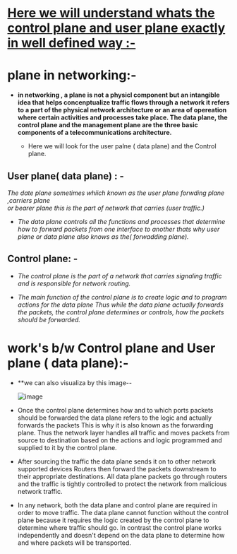 # [Here we will understand whats the control plane and user plane exactly in well defined way :-]()

# plane in networking:- 
 - **in networking , a plane is not a physicl component but an intangible idea that helps 
   concenptualize traffic flows through a network  it refers to a part of the physical network 
   architecture or an area of opereation where certain activities and processes take place. The data 
   plane, the control plane and the management plane are the three basic components of a 
   telecommunications architecture.**

    - Here we will look  for the user palne ( data plane) and the Control plane.


## User plane( data plane) : - 
  *The  date plane sometimes whiich  known as the user plane forwding plane ,carriers plane  
    or bearer plane this is the part of network that carries 
   (user traffic.)*

  
  - *The data plane controls all the functions and processes that determine how to 
    forward packets from one interface to another thats why user plane or data plane also knows as 
    the( forwadding plane).*
    



## Control  plane: - 
  - *The control plane is the part of a network that carries signaling traffic and is responsible 
    for network routing.*

 
   - *The main function of the control plane is to create logic and to program actions 
    for the data plane Thus while the data plane actually forwards the packets, the 
    control plane determines or controls, how the packets should be forwarded.*





# work's b/w Control plane and User plane ( data plane):-
   - **we can  also visualiza by this image--

     
     ![image](https://github.com/Rjesh2006/CP-UP.breif/assets/143868643/55f8848f-4f13-4a9e-9ba6-b90dc268a3d3)

     
- Once the control plane determines how and to which ports packets should be forwarded the data 
plane refers to the logic and actually forwards the 
packets This is why it is also known as the forwarding plane. Thus the network layer handles all traffic and moves packets from source to destination based on the actions and logic programmed and supplied to it by the control plane.

- After sourcing the traffic the data plane sends it on to other network supported devices Routers 
then forward the packets downstream to their 
appropriate destinations. All data plane packets go through routers and the traffic is tightly controlled to protect the network from malicious network 
traffic.

- In any network, both the data plane and control plane are required in order to move traffic. The data plane cannot function without the control plane because it requires the logic created by the control plane to determine where traffic should go. In contrast the control plane works independently and doesn't depend on the data plane to determine how and where packets will be transported.
